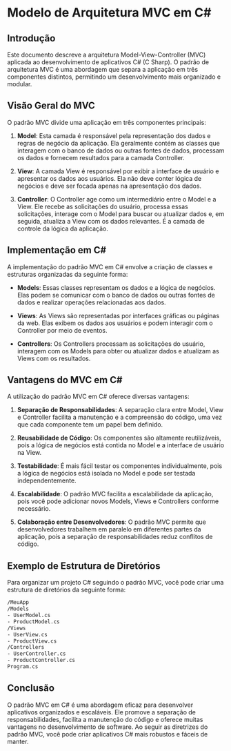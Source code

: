 # Modelo de Arquitetura MVC em C#

## Introdução

Este documento descreve a arquitetura Model-View-Controller (MVC) aplicada ao desenvolvimento de aplicativos C# (C Sharp). O padrão de arquitetura MVC é uma abordagem que separa a aplicação em três componentes distintos, permitindo um desenvolvimento mais organizado e modular.

## Visão Geral do MVC

O padrão MVC divide uma aplicação em três componentes principais:

1. **Model**: Esta camada é responsável pela representação dos dados e regras de negócio da aplicação. Ela geralmente contém as classes que interagem com o banco de dados ou outras fontes de dados, processam os dados e fornecem resultados para a camada Controller.

2. **View**: A camada View é responsável por exibir a interface de usuário e apresentar os dados aos usuários. Ela não deve conter lógica de negócios e deve ser focada apenas na apresentação dos dados.

3. **Controller**: O Controller age como um intermediário entre o Model e a View. Ele recebe as solicitações do usuário, processa essas solicitações, interage com o Model para buscar ou atualizar dados e, em seguida, atualiza a View com os dados relevantes. É a camada de controle da lógica da aplicação.

## Implementação em C#

A implementação do padrão MVC em C# envolve a criação de classes e estruturas organizadas da seguinte forma:

- **Models**: Essas classes representam os dados e a lógica de negócios. Elas podem se comunicar com o banco de dados ou outras fontes de dados e realizar operações relacionadas aos dados.

- **Views**: As Views são representadas por interfaces gráficas ou páginas da web. Elas exibem os dados aos usuários e podem interagir com o Controller por meio de eventos.

- **Controllers**: Os Controllers processam as solicitações do usuário, interagem com os Models para obter ou atualizar dados e atualizam as Views com os resultados.

## Vantagens do MVC em C#

A utilização do padrão MVC em C# oferece diversas vantagens:

1. **Separação de Responsabilidades**: A separação clara entre Model, View e Controller facilita a manutenção e a compreensão do código, uma vez que cada componente tem um papel bem definido.

2. **Reusabilidade de Código**: Os componentes são altamente reutilizáveis, pois a lógica de negócios está contida no Model e a interface de usuário na View.

3. **Testabilidade**: É mais fácil testar os componentes individualmente, pois a lógica de negócios está isolada no Model e pode ser testada independentemente.

4. **Escalabilidade**: O padrão MVC facilita a escalabilidade da aplicação, pois você pode adicionar novos Models, Views e Controllers conforme necessário.

5. **Colaboração entre Desenvolvedores**: O padrão MVC permite que desenvolvedores trabalhem em paralelo em diferentes partes da aplicação, pois a separação de responsabilidades reduz conflitos de código.

## Exemplo de Estrutura de Diretórios

Para organizar um projeto C# seguindo o padrão MVC, você pode criar uma estrutura de diretórios da seguinte forma:

```sh
/MeuApp
/Models
- UserModel.cs
- ProductModel.cs
/Views
- UserView.cs
- ProductView.cs
/Controllers
- UserController.cs
- ProductController.cs
Program.cs
```

## Conclusão

O padrão MVC em C# é uma abordagem eficaz para desenvolver aplicativos organizados e escaláveis. Ele promove a separação de responsabilidades, facilita a manutenção do código e oferece muitas vantagens no desenvolvimento de software. Ao seguir as diretrizes do padrão MVC, você pode criar aplicativos C# mais robustos e fáceis de manter.


